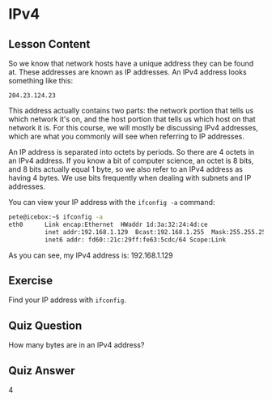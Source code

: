 # IPv4

## Lesson Content

So we know that network hosts have a unique address they can be found at. These addresses are known as IP addresses. An IPv4 address looks something like this:

```
204.23.124.23
```

This address actually contains two parts: the network portion that tells us which network it's on, and the host portion that tells us which host on that network it is. For this course, we will mostly be discussing IPv4 addresses, which are what you commonly will see when referring to IP addresses.

An IP address is separated into octets by periods. So there are 4 octets in an IPv4 address. If you know a bit of computer science, an octet is 8 bits, and 8 bits actually equal 1 byte, so we also refer to an IPv4 address as having 4 bytes. We use bits frequently when dealing with subnets and IP addresses.

You can view your IP address with the `ifconfig -a` command:

```bash
pete@icebox:~$ ifconfig -a
eth0      Link encap:Ethernet  HWaddr 1d:3a:32:24:4d:ce
          inet addr:192.168.1.129  Bcast:192.168.1.255  Mask:255.255.255.0
          inet6 addr: fd60::21c:29ff:fe63:5cdc/64 Scope:Link
```

As you can see, my IPv4 address is: 192.168.1.129

## Exercise

Find your IP address with `ifconfig`.

## Quiz Question

How many bytes are in an IPv4 address?

## Quiz Answer

4
